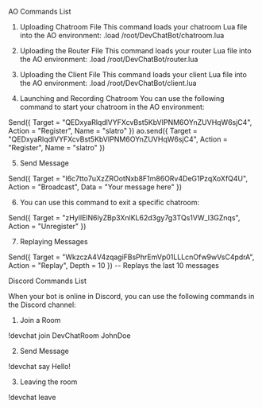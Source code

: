 AO Commands List

1. Uploading Chatroom File
This command loads your chatroom Lua file into the AO environment:
.load /root/DevChatBot/chatroom.lua

2. Uploading the Router File
This command loads your router Lua file into the AO environment:
.load /root/DevChatBot/router.lua

3. Uploading the Client File
This command loads your client Lua file into the AO environment:
.load /root/DevChatBot/client.lua

4. Launching and Recording Chatroom
You can use the following command to start your chatroom in the AO environment:

Send({ Target = "QEDxyaRlqdlVYFXcvBst5KbVIPNM6OYnZUVHqW6sjC4", Action = "Register", Name = "slatro" })
ao.send({ Target = "QEDxyaRlqdlVYFXcvBst5KbVIPNM6OYnZUVHqW6sjC4", Action = "Register", Name = "slatro" })

5. Send Message

Send({ Target = "I6c7tto7uXzZROotNxb8F1m86ORv4DeG1PzqXoXfQ4U", Action = "Broadcast", Data = "Your message here" })

6. You can use this command to exit a specific chatroom:

Send({ Target = "zHyIlElN6lyZBp3XnlKL62d3gy7g3TQs1VW_l3GZnqs", Action = "Unregister" })

7. Replaying Messages

Send({ Target = "WkzczA4V4zqagiFBsPhrEmVp01LLLcnOfw9wVsC4pdrA", Action = "Replay", Depth = 10 })  -- Replays the last 10 messages




Discord Commands List

When your bot is online in Discord, you can use the following commands in the Discord channel:

1. Join a Room

!devchat join DevChatRoom JohnDoe

2. Send Message

!devchat say Hello!

3. Leaving the room

!devchat leave

